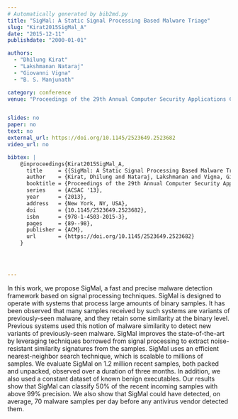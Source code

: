 ```yaml
---
# Automatically generated by bib2md.py
title: "SigMal: A Static Signal Processing Based Malware Triage"
slug: "Kirat2015SigMal_A"
date: "2015-12-11"
publishdate: "2000-01-01"

authors:
  - "Dhilung Kirat"
  - "Lakshmanan Nataraj"
  - "Giovanni Vigna"
  - "B. S. Manjunath"

category: conference
venue: "Proceedings of the 29th Annual Computer Security Applications Conference (ACSAC '13)"


slides: no
paper: no
text: no
external_url: https://doi.org/10.1145/2523649.2523682
video_url: no

bibtex: |
    @inproceedings{Kirat2015SigMal_A,
      title     = {{SigMal: A Static Signal Processing Based Malware Triage}},
      author    = {Kirat, Dhilung and Nataraj, Lakshmanan and Vigna, Giovanni and Manjunath, B. S.},
      booktitle = {Proceedings of the 29th Annual Computer Security Applications Conference},
      series    = {ACSAC '13},
      year      = {2013},
      address   = {New York, NY, USA},
      doi       = {10.1145/2523649.2523682},
      isbn      = {978-1-4503-2015-3},
      pages     = {89--98},
      publisher = {ACM},
      url       = {https://doi.org/10.1145/2523649.2523682}
    }




---
```


In this work, we propose SigMal, a fast and precise malware detection framework based on signal processing techniques. SigMal is designed to operate with systems that process large amounts of binary samples. It has been observed that many samples received by such systems are variants of previously-seen malware, and they retain some similarity at the binary level. Previous systems used this notion of malware similarity to detect new variants of previously-seen malware. SigMal improves the state-of-the-art by leveraging techniques borrowed from signal processing to extract noise-resistant similarity signatures from the samples. SigMal uses an efficient nearest-neighbor search technique, which is scalable to millions of samples. We evaluate SigMal on 1.2 million recent samples, both packed and unpacked, observed over a duration of three months. In addition, we also used a constant dataset of known benign executables. Our results show that SigMal can classify 50% of the recent incoming samples with above 99% precision. We also show that SigMal could have detected, on average, 70 malware samples per day before any antivirus vendor detected them.